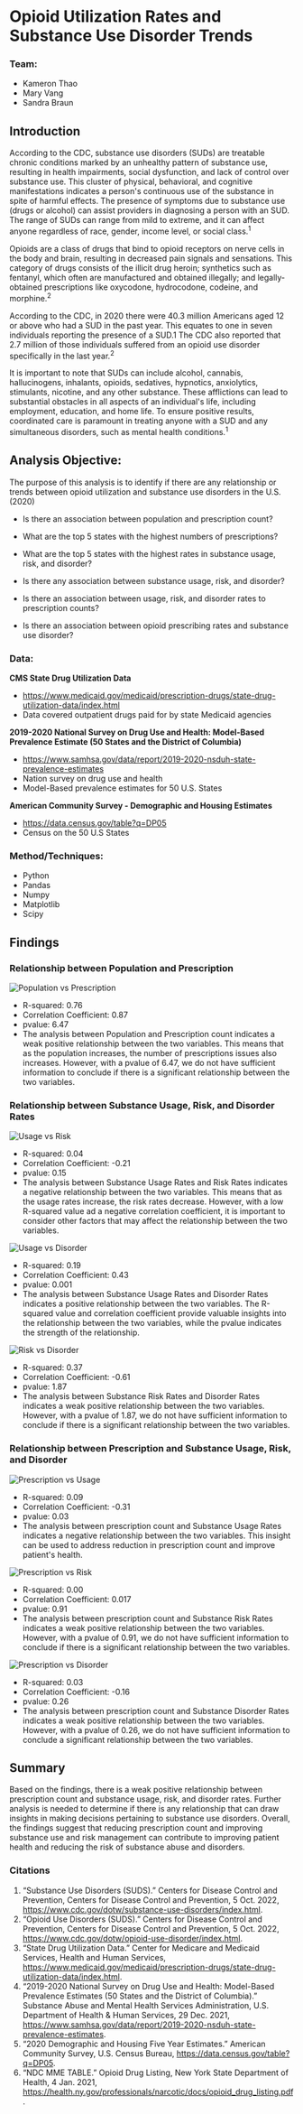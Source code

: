 # Opioid Utilization Rates and Substance Use Disorder Trends
### Team:
* Kameron Thao
* Mary Vang
* Sandra Braun 

## Introduction
According to the CDC, substance use disorders (SUDs) are treatable chronic conditions marked by an unhealthy pattern of substance use, resulting in health impairments, social dysfunction, and lack of control over substance use. This cluster of physical, behavioral, and cognitive manifestations indicates a person's continuous use of the substance in spite of harmful effects. The presence of symptoms due to substance use (drugs or alcohol) can assist providers in diagnosing a person with an SUD. The range of SUDs can range from mild to extreme, and it can affect anyone regardless of race, gender, income level, or social class.<sup>1</sup>

Opioids are a class of drugs that bind to opioid receptors on nerve cells in the body and brain, resulting in decreased pain signals and sensations. This category of drugs consists of the illicit drug heroin; synthetics such as fentanyl, which often are manufactured and obtained illegally; and legally-obtained prescriptions like oxycodone, hydrocodone, codeine, and morphine.<sup>2</sup>

According to the CDC, in 2020 there were 40.3 million Americans aged 12 or above who had a SUD in the past year. This equates to one in seven individuals reporting the presence of a SUD.1 The CDC also reported that 2.7 million of those individuals suffered from an opioid use disorder specifically in the last year.<sup>2</sup>

It is important to note that SUDs can include alcohol, cannabis, hallucinogens, inhalants, opioids, sedatives, hypnotics, anxiolytics, stimulants, nicotine, and any other substance. These afflictions can lead to substantial obstacles in all aspects of an individual's life, including employment, education, and home life. To ensure positive results, coordinated care is paramount in treating anyone with a SUD and any simultaneous disorders, such as mental health conditions.<sup>1</sup>

## Analysis Objective: 
The purpose of this analysis is to identify if there are any relationship or trends between opioid utilization and substance use disorders in the U.S. (2020)

* Is there an association between population and prescription count? 
* What are the top 5 states with the highest numbers of prescriptions? 

* What are the top 5 states with the highest rates in substance usage, risk, and disorder? 
* Is there any association between substance usage, risk, and disorder?

* Is there an association between usage, risk, and disorder rates to prescription counts? 
* Is there an association between opioid prescribing rates and substance use disorder? 

### Data:
**CMS State Drug Utilization Data**
* https://www.medicaid.gov/medicaid/prescription-drugs/state-drug-utilization-data/index.html
* Data covered outpatient drugs paid for by state Medicaid agencies 

**2019-2020 National Survey on Drug Use and Health: Model-Based Prevalence Estimate (50 States and the District of Columbia)** 
* https://www.samhsa.gov/data/report/2019-2020-nsduh-state-prevalence-estimates
* Nation survey on drug use and health 
* Model-Based prevalence estimates for 50 U.S. States

**American Community Survey - Demographic and Housing Estimates**
* https://data.census.gov/table?q=DP05
* Census on the 50 U.S States 

### Method/Techniques: 
* Python
* Pandas
* Numpy 
* Matplotlib 
* Scipy 

## Findings 
### Relationship between Population and Prescription

![Population vs Prescription](Images/1/Population%20vs%20Prescription.png)

* R-squared: 0.76
* Correlation Coefficient: 0.87
* pvalue: 6.47
* The analysis between Population and Prescription count indicates a weak positive relationship between the two variables. This means that as the population increases, the number of prescriptions issues also increases. However, with a pvalue of 6.47, we do not have sufficient information to conclude if there is a significant relationship between the two variables.  

### Relationship between Substance Usage, Risk, and Disorder Rates

![Usage vs Risk](Images/2/Usage%20vs%20Risk.png)

* R-squared: 0.04
* Correlation Coefficient: -0.21
* pvalue: 0.15
* The analysis between Substance Usage Rates and Risk Rates indicates a negative relationship between the two variables. This means that as the usage rates increase, the risk rates decrease. However, with a low R-squared value ad a negative correlation coefficient, it is important to consider other factors that may affect the relationship between the two variables. 

![Usage vs Disorder](Images/2/Usage%20vs%20Disorder.png)

* R-squared: 0.19
* Correlation Coefficient: 0.43
* pvalue: 0.001
* The analysis between Substance Usage Rates and Disorder Rates indicates a positive relationship between the two variables. The R-squared value and correlation coefficient provide valuable insights into the relationship between the two variables, while the pvalue indicates the strength of the relationship. 

![Risk vs Disorder](Images/2/Risk%20vs%20Disorder.png)

* R-squared: 0.37
* Correlation Coefficient: -0.61
* pvalue: 1.87
* The analysis between Substance Risk Rates and Disorder Rates indicates a weak positive relationship between the two variables. However, with a pvalue of 1.87, we do not have sufficient information to conclude if there is a significant relationship between the two variables. 

### Relationship between Prescription and Substance Usage, Risk, and Disorder

![Prescription vs Usage](Images/3/Rx%20vs%20Usage.png)

* R-squared: 0.09
* Correlation Coefficient: -0.31
* pvalue: 0.03
* The analysis between prescription count and Substance Usage Rates indicates a negative relationship between the two variables. This insight can be used to address reduction in prescription count and improve patient's health. 

![Prescription vs Risk](Images/3/Rx%20vs%20Risk.png)

* R-squared: 0.00
* Correlation Coefficient: 0.017
* pvalue: 0.91
* The analysis between prescription count and Substance Risk Rates indicates a weak positive relationship between the two variables. However, with a pvalue of 0.91, we do not have sufficient information to conclude if there is a significant relationship between the two variables. 

![Prescription vs Disorder](Images/3/Rx%20vs%20Disorder.png)

* R-squared: 0.03
* Correlation Coefficient: -0.16
* pvalue: 0.26
* The analysis between prescription count and Substance Disorder Rates indicates a weak positive relationship between the two variables. However, with a pvalue of 0.26, we do not have sufficient information to conclude a significant relationship between the two variables. 

## Summary
Based on the findings, there is a weak positive relationship between prescription count and substance usage, risk, and disorder rates. Further analysis is needed to determine if there is any relationship that can draw insights in making decisions pertaining to substance use disorders. Overall, the findings suggest that reducing prescription count and improving substance use and risk management can contribute to improving patient health and reducing the risk of substance abuse and disorders. 

### Citations

1.	“Substance Use Disorders (SUDS).” Centers for Disease Control and Prevention, Centers for Disease Control and Prevention, 5 Oct. 2022, https://www.cdc.gov/dotw/substance-use-disorders/index.html. 
2.	“Opioid Use Disorders (SUDS).” Centers for Disease Control and Prevention, Centers for Disease Control and Prevention, 5 Oct. 2022, https://www.cdc.gov/dotw/opioid-use-disorder/index.html. 
3.	“State Drug Utilization Data.” Center for Medicare and Medicaid Services, Health and Human Services, https://www.medicaid.gov/medicaid/prescription-drugs/state-drug-utilization-data/index.html.
4.	“2019-2020 National Survey on Drug Use and Health: Model-Based Prevalence Estimates (50 States and the District of Columbia).” Substance Abuse and Mental Health Services Administration, U.S. Department of Health &amp; Human Services, 29 Dec. 2021, https://www.samhsa.gov/data/report/2019-2020-nsduh-state-prevalence-estimates.
5.	“2020 Demographic and Housing Five Year Estimates.” American Community Survey, U.S. Census Bureau, https://data.census.gov/table?q=DP05.
6.	“NDC MME TABLE.” Opioid Drug Listing, New York State Department of Health, 4 Jan. 2021, https://health.ny.gov/professionals/narcotic/docs/opioid_drug_listing.pdf.